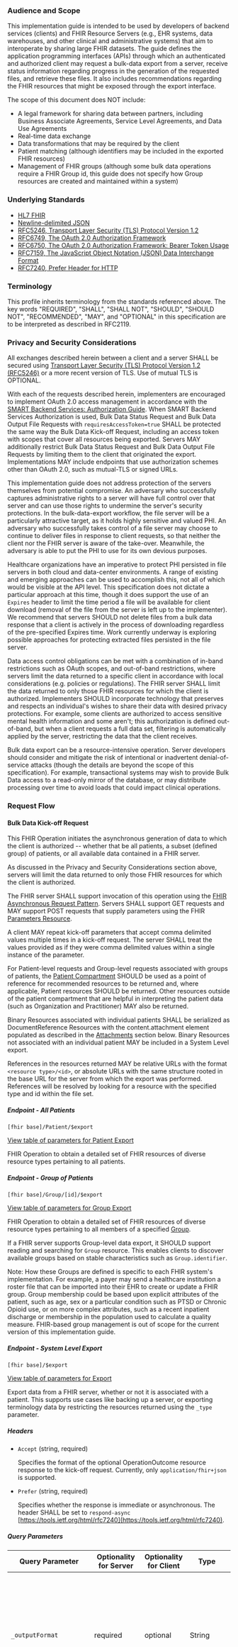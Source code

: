 ### Audience and Scope

This implementation guide is intended to be used by developers of backend services (clients) and FHIR Resource Servers (e.g., EHR systems, data warehouses, and other clinical and administrative systems) that aim to interoperate by sharing large FHIR datasets.  The guide defines the application programming interfaces (APIs) through which an authenticated and authorized client may request a bulk-data export from a server, receive status information regarding progress in the generation of the requested files, and retrieve these files.  It also includes recommendations regarding the FHIR resources that might be exposed through the export interface.  

The scope of this document does NOT include:

* A legal framework for sharing data between partners, including Business Associate Agreements, Service Level Agreements, and Data Use Agreements
* Real-time data exchange
* Data transformations that may be required by the client
* Patient matching (although identifiers may be included in the exported FHIR resources)
* Management of FHIR groups (although some bulk data operations require a FHIR Group id, this guide does not specify how Group resources are created and maintained within a system)

### Underlying Standards

* [HL7 FHIR](https://www.hl7.org/fhir/)
* [Newline-delimited JSON](http://ndjson.org)
* [RFC5246, Transport Layer Security (TLS) Protocol Version 1.2](https://tools.ietf.org/html/rfc5246)
* [RFC6749, The OAuth 2.0 Authorization Framework](https://tools.ietf.org/html/rfc6749)
* [RFC6750, The OAuth 2.0 Authorization Framework: Bearer Token Usage](https://tools.ietf.org/html/rfc6750)
* [RFC7159, The JavaScript Object Notation (JSON) Data Interchange Format](https://tools.ietf.org/html/rfc7159)
* [RFC7240, Prefer Header for HTTP](https://tools.ietf.org/html/rfc7240)

### Terminology

This profile inherits terminology from the standards referenced above.
The key words "REQUIRED", "SHALL", "SHALL NOT", "SHOULD", "SHOULD NOT", "RECOMMENDED", "MAY", and "OPTIONAL" in this specification are to be interpreted as described in RFC2119.

### Privacy and Security Considerations

All exchanges described herein between a client and a server SHALL be secured using [Transport Layer Security (TLS) Protocol Version 1.2 (RFC5246)](https://tools.ietf.org/html/rfc5246) or a more recent version of TLS.  Use of mutual TLS is OPTIONAL.  

With each of the requests described herein, implementers are encouraged to implement OAuth 2.0 access management in accordance with the [SMART Backend Services: Authorization Guide](authorization.html). When SMART Backend Services Authorization is used, Bulk Data Status Request and Bulk Data Output File Requests with `requiresAccessToken=true` SHALL be protected the same way the Bulk Data Kick-off Request, including an access token with scopes that cover all resources being exported. Servers MAY additionally restrict Bulk Data Status Request and Bulk Data Output File Requests by limiting them to the client that originated the export. Implementations MAY include endpoints that use authorization schemes other than OAuth 2.0, such as mutual-TLS or signed URLs.     

This implementation guide does not address protection of the servers themselves from potential compromise.  An adversary who successfully captures administrative rights to a server will have full control over that server and can use those rights to undermine the server's security protections. In the bulk-data-export workflow, the file server will be a particularly attractive target, as it holds highly sensitive and valued PHI.  An adversary who successfully takes control of a file server may choose to continue to deliver files in response to client requests, so that neither the client nor the FHIR server is aware of the take-over. Meanwhile, the adversary is able to put the PHI to use for its own devious purposes.   

Healthcare organizations have an imperative to protect PHI persisted in file servers in both cloud and data-center environments. A range of existing and emerging approaches can be used to accomplish this, not all of which would be visible at the API level. This specification does not dictate a particular approach at this time, though it does support the use of an `Expires` header to limit the time period a file will be available for client download (removal of the file from the server is left up to the implementer). We recommend that servers SHOULD not delete files from a bulk data response that a client is actively in the process of downloading regardless of the pre-specified Expires time. Work currently underway is exploring possible approaches for protecting extracted files persisted in the file server.

Data access control obligations can be met with a combination of in-band restrictions such as OAuth scopes, and out-of-band restrictions, where servers limit the data returned to a specific client in accordance with local considerations (e.g.  policies or regulations). The FHIR server SHALL limit the data returned to only those FHIR resources for which the client is authorized. Implementers SHOULD incorporate technology that preserves and respects an individual's wishes to share their data with desired privacy protections. For example, some clients are authorized to access sensitive mental health information and some aren't; this authorization is defined out-of-band, but when a client requests a full data set, filtering is automatically applied by the server, restricting the data that the client receives.

Bulk data export can be a resource-intensive operation. Server developers should consider and mitigate the risk of intentional or inadvertent denial-of-service attacks (though the details are beyond the scope of this specification). For example, transactional systems may wish to provide Bulk Data access to a read-only mirror of the database, or may distribute processing over time to avoid loads that could impact clinical operations.

### Request Flow

#### Bulk Data Kick-off Request

This FHIR Operation initiates the asynchronous generation of data to which the client is authorized -- whether that be all patients, a subset (defined group) of patients, or all available data contained in a FHIR server.

As discussed in the Privacy and Security Considerations section above, servers will limit the data returned to only those FHIR resources for which the client is authorized.

The FHIR server SHALL support invocation of this operation using the [FHIR Asynchronous Request Pattern](http://hl7.org/fhir/async.html). Servers SHALL support GET requests and MAY support POST requests that supply parameters using the FHIR [Parameters Resource](https://www.hl7.org/fhir/parameters.html).

A client MAY repeat kick-off parameters that accept comma delimited values multiple times in a kick-off request. The server SHALL treat the values provided as if they were comma delimited values within a single instance of the parameter.

For Patient-level requests and Group-level requests associated with groups of patients, the [Patient Compartment](https://www.hl7.org/fhir/compartmentdefinition-patient.html) SHOULD be used as a point of reference for recommended resources to be returned and, where applicable, Patient resources SHOULD be returned. Other resources outside of the patient compartment that are helpful in interpreting the patient data (such as Organization and Practitioner) MAY also be returned.

Binary Resources associated with individual patients SHALL be serialized as DocumentReference Resources with the content.attachment element populated as described in the [Attachments](#attachments) section below. Binary Resources not associated with an individual patient MAY be included in a System Level export.

References in the resources returned MAY be relative URLs with the format <code>&lt;resource type&gt;/&lt;id&gt;</code>, or absolute URLs with the same structure rooted in the base URL for the server from which the export was performed. References will be resolved by looking for a resource with the specified type and id within the file set.

##### Endpoint - All Patients

`[fhir base]/Patient/$export`

[View table of parameters for Patient Export](OperationDefinition-patient-export.html)

FHIR Operation to obtain a detailed set of FHIR resources of diverse resource types pertaining to all patients.

##### Endpoint - Group of Patients

`[fhir base]/Group/[id]/$export`

[View table of parameters for Group Export](OperationDefinition-group-export.html)

FHIR Operation to obtain a detailed set of FHIR resources of diverse resource types pertaining to all members of a specified [Group](https://www.hl7.org/fhir/group.html).

If a FHIR server supports Group-level data export, it SHOULD support reading and searching for `Group` resource. This enables clients to discover available groups based on stable characteristics such as `Group.identifier`.

Note: How these Groups are defined is specific to each FHIR system's implementation. For example, a payer may send a healthcare institution a roster file that can be imported into their EHR to create or update a FHIR group. Group membership could be based upon explicit attributes of the patient, such as age, sex or a particular condition such as PTSD or Chronic Opioid use, or on more complex attributes, such as a recent inpatient discharge or membership in the population used to calculate a quality measure. FHIR-based group management is out of scope for the current version of this implementation guide.

##### Endpoint - System Level Export

`[fhir base]/$export`

[View table of parameters for Export](OperationDefinition-export.html)

Export data from a FHIR server, whether or not it is associated with a patient. This supports use cases like backing up a server, or exporting terminology data by restricting the resources returned using the ```_type``` parameter.

##### Headers

- ```Accept``` (string, required)

  Specifies the format of the optional OperationOutcome resource response to the kick-off request. Currently, only ```application/fhir+json``` is supported.

- ```Prefer``` (string, required)

  Specifies whether the response is immediate or asynchronous. The header SHALL be set to ```respond-async``` [https://tools.ietf.org/html/rfc7240](https://tools.ietf.org/html/rfc7240).

##### Query Parameters

<table class="table">
  <thead>
    <th>Query Parameter</th>
    <th>Optionality for Server</th>
    <th>Optionality for Client</th>
    <th>Type</th>
    <th>Description</th>
  </thead>
  <tbody>
    <tr>
      <td><code>_outputFormat</code></td>
      <td><span class="label label-info">required</span></td>
      <td><span class="label label-info">optional</span></td>
      <td>String</td>
      <td>The format for the requested bulk data files to be generated as per <a href="http://hl7.org/fhir/async.html">FHIR Asynchronous Request Pattern</a>. Defaults to <code>application/fhir+ndjson</code>. Servers SHALL support <a href="http://ndjson.org">Newline Delimited JSON</a>, but MAY choose to support additional output formats. Servers SHALL accept the full content type of <code>application/fhir+ndjson</code> as well as the abbreviated representations <code>application/ndjson</code> and <code>ndjson</code>.</td>
    </tr>
    <tr>
      <td><code>_since</code></td>
      <td><span class="label label-info">required</span></td>
      <td><span class="label label-info">optional</span></td>
      <td>FHIR instant</td>
      <td>Resources will be included in the response if their state has changed after the supplied time (e.g.  if <code>Resource.meta.lastUpdated</code> is later than the supplied <code>_since</code> time). In the case of a Group level export, servers MAY return additional resources modified prior to the supplied time if the resources belong to the patient compartment of a patient added to the Group after the supplied time (this behavior should be clearly documented  by the server). For Patient- and Group-level requests, servers MAY return resources that are referenced by the resources being returned regardless of when the referenced resources were last updated.</td>
    </tr>
    <tr>
      <td><code>_type</code></td>
      <td><span class="label label-info">optional</span></td>
      <td><span class="label label-info">optional</span></td>
      <td>string of comma-delimited FHIR resource types</td>
      <td>The response SHALL be filtered to only include resources of the specified resource types(s).<br /><br />
      If this parameter is omitted, the server SHALL return all supported resources within the scope of the client authorization, though implementations MAY limit the resources returned to specific subsets of FHIR, such as those defined in the <a href="http://www.fhir.org/guides/argonaut/r2/">Argonaut Implementation Guide</a>. For Patient- and Group-level requests, the <a href='https://www.hl7.org/fhir/compartmentdefinition-patient.html'>Patient Compartment</a> SHOULD be used as a point of reference for recommended resources to be returned. However, other resources outside of the Patient Compartment that are referenced by the resources being returned and would be helpful in interpreting the patient data MAY also be returned (such as Organization and Practitioner). When this behavior is supported, servers SHOULD document this support (for example, as narrative text, or by including a <a href="https://www.hl7.org/fhir/graphdefinition.html">GraphDefinition Resource</a>).<br /><br />
      Servers unable to support <code>_type</code> SHOULD return an error and OperationOutcome resource so clients can re-submit a request omitting the <code>_type</code> parameter. If the client explicitly asks for export of resources that the bulk data server doesn't support, or asks for only resource types that are outside the Patient Compartment, the server SHOULD return details via an OperationOutcome resource in an error response to the request. When a <code>Prefer: handling=lenient</code> header is included in the request, the server MAY process the request instead of returning an error.<br /><br />
      For example <code>_type=Observation</code> could be used to filter a given export response to return only Observation resources.</td>
    </tr>
    <tr>
      <td><code>_elements</code></td>
      <td><span class="label label-info">optional, experimental</span></td>
      <td><span class="label label-info">optional</span></td>
      <td>string of comma-delimited FHIR Elements</td>
      <td>When provided, the server SHOULD omit unlisted, non-mandatory elements from the resources returned. Elements should be of the form <code>[resource type].[element name]</code> (eg. <code>Patient.id</code>) or <code>[element name]</code> (eg. <code>id</code>) and only root elements in a resource are permitted. If the resource type is omitted, the element should be returned for all resources in the response where it is applicable.<br /><br />
      Servers are not obliged to return just the requested elements. Servers SHOULD always return mandatory elements whether they are requested or not. Servers SHOULD mark the resources with the tag SUBSETTED to ensure that the incomplete resource is not actually used to overwrite a complete resource.<br/><br/>
      Servers unable to support <code>_elements</code> SHOULD return an error and OperationOutcome resource so clients can re-submit a request omitting the <code>_elements</code> parameter. When a <code>Prefer: handling=lenient</code> header is included in the request, the server MAY process the request instead of returning an error.
      </td>
    </tr>
    <tr>
      <td><code>patient</code><br/>(POST requests only)</td>
      <td><span class="label label-info">optional</span></td>
      <td><span class="label label-info">optional</span></td>
      <td>FHIR Reference</td>
      <td>Not applicable to system level export requests. When provided, the server SHALL NOT return resources in the patient compartments belonging to patients outside of this list. If a client requests patients who are not present on the server (or in the case of a group level export, who are not members of the group), the server SHOULD return details via an OperationOutcome resource in an error response to the request.<br /><br />
      Servers unable to support <code>patient</code> SHOULD return an error and OperationOutcome resource so clients can re-submit a request omitting the <code>patient</code> parameter. When a <code>Prefer: handling=lenient</code> header is included in the request, the server MAY process the request instead of returning an error.
      </td>
    </tr>
    <tr>
      <td><code>includeAssociatedData</code><br/></td>
      <td><span class="label label-info">optional, experimental</span></td>
      <td><span class="label label-info">optional</span></td>
      <td>string of comma delimited values</td>
      <td>When provided, servers with support for the parameter and requested values SHALL return or omit a pre-defined set of FHIR resources associated with the request.<br /><br />
      Servers unable to support the requested <code>includeAssociatedData</code> values SHOULD return an error and OperationOutcome resource so clients can re-submit a request that omits those values (for example, if a server does not retain provenance data). When a <code>Prefer: handling=lenient</code> header is included in the request, the server MAY process the request instead of returning an error.<br /><br />
      Clients MAY include one or more of the following values. If multiple conflicting values are included, the server SHALL apply the least restrictive value (value that will return the largest dataset).
      <ul>
        <li><code>LatestProvenanceResources</code>: Export will include the most recent Provenance resources associated with each of the non-provenance resources being returned. Other Provenance resources will not be returned.</li>
        <li><code>RelevantProvenanceResources</code>: Export will include all Provenance resources associated with each of the non-provenance resources being returned.</li>
        <li><code>_[custom value]</code>: Servers MAY define and support custom values that are prefixed with an underscore (eg. <code>_myCustomPreset</code>).</li>
      </ul>
      </td>
    </tr>
    <tr>
      <td><code>_typeFilter</code><br/></td>
      <td><span class="label label-info">optional, experimental</span></td>
      <td><span class="label label-info">optional</span></td>
      <td>string of comma delimited FHIR REST queries</td>
      <td>When provided, servers with support for the parameter and requested search queries SHALL filter the data in the response to only include resources that meet the specified criteria. FHIR search response parameters such as `_include` and `_sort` SHALL NOT be used. <a href="#_typefilter-experimental-query-parameter">See details below</a>.<br /><br />
      Servers unable to support the requested <code>_typeFilter</code> queries SHOULD return an error and OperationOutcome resource so clients can re-submit a request that omits those queries. When a <code>Prefer: handling=lenient</code> header is included in the request, the server MAY process the request instead of returning an error.
      </td>
    </tr>
  </tbody>
</table>

  *Note*: Implementations MAY limit the resources returned to specific subsets of FHIR, such as those defined in the [Argonaut Implementation Guide](http://www.fhir.org/guides/argonaut/r2/). If the client explicitly asks for export of resources that the bulk data server doesn't support, the server SHOULD return details via an OperationOutcome resource in an error response to the request.

  If an <code>includeAssociatedValue</code> value relevant to provenance is not specified, or if this parameter is not supported by a server, the server SHALL include all available Provenance resources whose `Provenance.target` is a resource in the Patient compartment in a patient level export request, and all available Provenance resources in a system level export request unless a specific resource set is specified using the <code>_type</code> parameter and this set does not include Provenance.

##### Group Membership Request Pattern

To obtain an new and updated resources for patients in a group, as well as all data for patients who have joined the group since a prior query, a client can use following pattern:

- Initial Query (eg. on 1/1/2020):

  - Client submits a group export request:

    `[baseurl]/Group/[id]/$export`

  - Client retrieves response data
  - Client retains a list of the patient ids returned
  - Client retains the transactionTime value from the response

- Subsequent Queries (eg. on 2/1/2020):
  - Client submits a group export request to obtain a patient list:

    `[baseurl]/Group/[id]/$export?_type=Patient&_elements=id`

  - Client retains a list of patient ids returned
  - Client compares response to patient ids from first query request and identifies new patient ids
  - Client submits a group export request via POST for patients who are new members of the group: 

    ```
    POST [baseurl]/Group/[id]/$export
    
    {"resourceType" : "Parameters",
      "parameter" : [{
        "name" : "patient",
        "valueReference" : {reference: "Patient/123"}
      },{
        "name" : "patient",
        "valueReference" : {reference: "Patient/456"}
      ...
      }]
    }
    ```
    
  - Client submits a group export request for updated group data: 

    `[baseurl]/Group/[id]/$export?_since=[initial transaction time]`
    
    Note that data returned from this request may overlap with that returned from the prior step.

  - Client retains the transactionTime value from the response.

##### `_typeFilter` Experimental Query Parameter

As a community, we've identified use cases for finer-grained, client-specified filtering. For example, some clients may want to retrieve only active prescriptions rather than historical prescriptions, or only laboratory observations rather than all observations. 

To request finer-grained filtering, a client MAY supply a `_typeFilter` parameter alongside the `_type` parameter. The value of the `_typeFilter` parameter is a comma-separated list of FHIR REST API queries that restrict the results of the export. FHIR search response parameters such as `_include` and `_sort` SHALL NOT be used. Understanding `_typeFilter` is OPTIONAL for FHIR servers; clients SHOULD be robust to servers that ignore `_typeFilter`. A client MAY repeat the `_typeFilter` parameter multiple times in a kick-off request. When repeated, the server SHALL treat the repeated values as if they were comma delimited values within a single `_typeFilter` parameter.

*Note for client developers*: Because both `_typeFilter` and `_since` can restrict the results returned, the interaction of these parameters may be surprising. Think carefully through the implications when constructing a query with both of these parameters. 

##### Example Request

The following is an export request for `MedicationRequest` resources and `Condition` resources, where the client would further like to restrict `MedicationRequests` to requests that are `active`, or else `completed` after July 1, 2018. This can be accomplished with two subqueries joined together with a comma for a logical "or":

* `MedicationRequest?status=active`
* `MedicationRequest?status=completed&date=gt2018-07-01T00:00:00Z`

To create a `_typeFilter` parameter, a client should URL encode these two subqueries and join them with `,`.
Newlines and spaces have been added for clarity, and would not be included in a real request:

```
$export?
  _type=
    MedicationRequest,
    Condition&
  _typeFilter=
    MedicationRequest%3Fstatus%3Dactive,
    MedicationRequest%3Fstatus%3Dcompleted%26date%3Dgt2018-07-01T00%3A00%3A00Z
```

Note: The `Condition` resource is included in `_type` but omitted from `_typeFilter` because the client intends to request all `Condition` resources without any filters.

##### Response - Success

- HTTP Status Code of ```202 Accepted```
- ```Content-Location``` header with the absolute URL of an endpoint for subsequent status requests (polling location)
- Optionally, a FHIR OperationOutcome resource in the body

##### Response - Error (e.g., unsupported search parameter)

- HTTP Status Code of ```4XX``` or ```5XX```
- The body SHALL be a FHIR OperationOutcome resource in JSON format

If a server wants to prevent a client from beginning a new export before an in-progress export is completed, it SHOULD respond with a `429 Too Many Requests` status and a Retry-After header, following the rate-limiting advice for "Bulk Data Status Request" below.

---
#### Bulk Data Delete Request

After a bulk data request has been started, a client MAY send a DELETE request to the URL provided in the ```Content-Location``` header to cancel the request.  If the request has been completed, a server MAY use the request as a signal that a client is done retrieving files and that it is safe for the sever to remove those from storage. Following the delete request, when subsequent requests are made to the polling location, the server SHALL return a 404 error and an associated FHIR OperationOutcome in JSON format.

##### Endpoint

`DELETE [polling content location]`

##### Response - Success

- HTTP Status Code of ```202 Accepted```
- Optionally a FHIR OperationOutcome resource in the body

##### Response - Error Status

- HTTP status code of ```4XX``` or ```5XX```
- The body SHALL be a FHIR OperationOutcome resource in JSON format

---
#### Bulk Data Status Request

After a bulk data request has been started, the client MAY poll the status URL provided in the ```Content-Location``` header.  

Clients SHOULD follow an [exponential backoff](https://en.wikipedia.org/wiki/Exponential_backoff) approach when polling for status. Servers SHOULD supply a [Retry-After header](https://developer.mozilla.org/en-US/docs/Web/HTTP/Headers/Retry-After) with a http date or a delay time in seconds. When provided, clients SHOULD use this information to inform the timing of future polling requests. Servers SHOULD keep an accounting of status queries received from a given client, and if a client is polling too frequently, the server SHOULD respond with a `429 Too Many Requests` status code in addition to a Retry-After header, and optionally a FHIR OperationOutcome resource with further explanation.  If excessively frequent status queries persist, the server MAY return a `429 Too Many Requests` status code and terminate the session. Other standard HTTP `4XX` as well as `5XX` status codes may be used to identify errors as mentioned.

When requesting status, the client SHOULD use an ```Accept``` header indicating a content type of  ```application/json```. In the case that errors prevent the export from completing, the server SHOULD respond with a FHIR OperationOutcome resource in JSON format.

##### Endpoint

`GET [polling content location]`

**Responses**

<table class="table">
  <thead>
    <th>Response Type</th>
    <th>Description</th>
    <th>Example Response Headers + Body</th>
  </thead>
  <tbody>
    <tr>
      <td><a href="#response---in-progress-status">In-Progress</a></td>
      <td>Returned by the server while it is processing the $export request.</td>
      <td><pre><code>Status: 202 Accepted
X-Progress: “50% complete”
Retry-After: 120</code></pre></td>
    </tr>
    <tr>
      <td><a href="#response---error-status-1">Error</a></td>
      <td>Returned by the server if the export operation fails.</td>
      <td><pre><code>Status: 500 Internal Server Error
Content-Type: application/json

{
&nbsp;"resourceType": "OperationOutcome",
&nbsp;"id": "1",
&nbsp;"issue": [
&nbsp;&nbsp;{
&nbsp;&nbsp;&nbsp;"severity": "error",
&nbsp;&nbsp;&nbsp;"code": "processing",
&nbsp;&nbsp;&nbsp;"details": {
&nbsp;&nbsp;&nbsp;&nbsp;"text": "An internal timeout has occurred"
&nbsp;&nbsp;&nbsp;}
&nbsp;&nbsp;}
&nbsp;]
}</code></pre></td>
    </tr>
    <tr>
      <td><a href="#response---complete-status">Complete</a></td>
      <td>Returned by the server when the export operation has completed.</td>
      <td><pre><code>Status: 200 OK
Expires: Mon, 22 Jul 2019 23:59:59 GMT
Content-Type: application/json

{
&nbsp;"transactionTime": "2021-01-01T00:00:00Z",
&nbsp;"request" : "https://example.com/fhir/Patient/$export?_type=Patient,Observation",
&nbsp;"requiresAccessToken" : true,
&nbsp;"output" : [{
&nbsp;&nbsp;"type" : "Patient",
&nbsp;&nbsp;"url" : "https://example.com/output/patient_file_1.ndjson"
&nbsp;},{
&nbsp;&nbsp;"type" : "Patient",
&nbsp;&nbsp;"url" : "https://example.com/output/patient_file_2.ndjson"
&nbsp;},{
&nbsp;&nbsp;"type" : "Observation",
&nbsp;&nbsp;"url" : "https://example.com/output/observation_file_1.ndjson"
&nbsp;}],
&nbsp;"deleted" : [{
&nbsp;&nbsp;"type" : "Bundle",
&nbsp;&nbsp;"url" : "https://example.com/output/del_file_1.ndjson"
&nbsp;}],
&nbsp;"error" : [{
&nbsp;&nbsp;"type" : "OperationOutcome",
&nbsp;&nbsp;"url" : "https://example.com/output/err_file_1.ndjson"
&nbsp;}],
&nbsp;"extension":{"https://example.com/extra-property": true}
}</code></pre></td>
    </tr>
  </tbody>
</table>


##### Response - In-Progress Status

- HTTP Status Code of ```202 Accepted```
- Optionally, the server MAY return an ```X-Progress``` header with a text description of the status of the request that's less than 100 characters. The format of this description is at the server's discretion and may be a percentage complete value, or a more general status such as "in progress". The client MAY parse the description, display it to the user, or log it.

##### Response - Error Status

- HTTP status code of ```4XX``` or ```5XX```
- `Content-Type` header of `application/fhir+json` when body is a FHIR `OperationOutcome` resource
- The body of the response SHOULD be a FHIR `OperationOutcome` resource in JSON format. If this is not possible (for example, the infrastructure layer returning the error is not FHIR aware), the server MAY return an error message in another format and include a corresponding value for the `Content-Type` header.

In the case of a polling failure that does not indicate failure of the export job, a server SHOULD use a [transient code](https://www.hl7.org/fhir/codesystem-issue-type.html#issue-type-transient) from the [IssueType valueset](https://www.hl7.org/fhir/codesystem-issue-type.html) when populating the OperationOutcome ```issue.code``` to indicate to the client that it should retry the request at a later time.

*Note*: Even if some of the requested resources cannot successfully be exported, the overall export operation MAY still succeed. In this case, the `Response.error` array of the completion response body SHALL be populated with one or more files in ndjson format containing FHIR `OperationOutcome` resources to indicate what went wrong (see below). In the case of a partial success, the server SHALL use a 200 status code instead of 4XX or 5XX. The choice of when to determine that an export job has failed in its entirety (error status) vs returning a partial success (complete status) is left up to the implementer.

##### Response - Complete Status

- HTTP status of ```200 OK```
- ```Content-Type``` header of ```application/json```
- The server MAY return an ```Expires``` header indicating when the files listed will no longer be available for access.
- A body containing a JSON object providing metadata, and links to the generated bulk data files.  The files SHALL be accessible to the client at the URLs advertised. These URLs MAY be served by file servers other than a FHIR-specific server.

Required Fields:

<table class="table">
  <thead>
    <th>Field</th>
    <th>Optionality</th>
    <th>Type</th>
    <th>Description</th>
  </thead>
  <tbody>
    <tr>
      <td><code>transactionTime</code></td>
      <td><span class="label label-success">required</span></td>
      <td>FHIR instant</td>
      <td>Indicates the server's time when the query is run. The response SHOULD NOT include any resources modified after this instant, and SHALL include any matching resources modified up to and including this instant.
      <br/>
      <br/>
      Note: To properly meet these constraints, a FHIR Server might need to wait for any pending transactions to resolve in its database before starting the export process.
      </td>
    </tr>
    <tr>
      <td><code>request</code></td>
      <td><span class="label label-success">required</span></td>
      <td>String</td>
      <td>The full URL of the original bulk data kick-off request. In the case of a POST request, this URL will not include the request parameters. Note: this field may be removed in a future version of this IG.</td>
    </tr>
    <tr>
      <td><code>requiresAccessToken</code></td>
      <td><span class="label label-success">required</span></td>
      <td>Boolean</td>
      <td>Indicates whether downloading the generated files requires a bearer access token
      <br/>
      <br/>
      Value SHALL be <code>true</code> if both the file server and the FHIR API server control access using OAuth 2.0 bearer tokens. Value MAY be <code>false</code> for file servers that use access-control schemes other than OAuth 2.0, such as downloads from Amazon S3 bucket URLs or verifiable file servers within an organization's firewall.
      </td>
    </tr>
    <tr>
      <td><code>output</code></td>
      <td><span class="label label-success">required</span></td>
      <td>Array</td>
      <td>An array of file items with one entry for each generated file. If no resources are returned from the kick-off request, the server SHOULD return an empty array.
      <br/>
      <br/>
        Each file item SHALL contain the following fields:
        <br/>
        <br/>
          - <code>type</code> - the FHIR resource type that is contained in the file.
          <br/>
          <br/>
            Each file SHALL contain resources of only one type, but a server MAY create more than one file for each resource type returned. The number of resources contained in a file MAY vary between servers. If no data are found for a resource, the server SHOULD NOT return an output item for that resource in the response. These rules apply only to top-level resources within the response; as always in FHIR, any resource MAY have a "contained" array that includes referenced resources of other types.
            <br/>
            <br/>
          - <code>url</code> - the path to the file. The format of the file SHOULD reflect that requested in the <code>_outputFormat</code> parameter of the initial kick-off request.
          <br/>
          <br/>
        Each file item MAY optionally contain the following field:
        <br/>
        <br/>
          - <code>count</code> - the number of resources in the file, represented as a JSON number.
      </td>
    </tr>
    <tr>
      <td><code>deleted</code></td>
      <td><span class="label label-success">optional</span></td>
      <td>Array</td>
      <td>An array of deleted file items following the same structure as the <code>output</code> array.
      <br/>
      <br/>
        When a <code>_since</code> timestamp is supplied in the export request, this array SHALL be populated with output files containing FHIR Transaction Bundles that indicate which FHIR resources would have been returned, but have been deleted subsequent to that date. If no resources have been deleted or the <code>_since</code> parameter was not supplied, the server MAY omit this key or MAY return an empty array.
      <br/>
      <br/>
        Each line in the output file SHALL contain a FHIR Bundle with a type of <code>transaction</code> which SHALL contain one or more entry items that reflect a deleted resource. In each entry, the <code>request.url</code> and <code>request.method</code> elements SHALL be populated. The <code>request.method</code> element SHALL be set to <code>DELETE</code>.
      <br/>
      <br/>
        Example deleted resource bundle (represents one line in output file):
      <pre><code>{
&nbsp;"resourceType": "Bundle",
&nbsp;"id": "bundle-transaction",
&nbsp;"meta": {"lastUpdated: "2020-04-27T02:56:00Z},
&nbsp;"type": "transaction",
&nbsp;"entry":[{
&nbsp;&nbsp;"request": {"method": "DELETE", "url": "Patient/123"}
&nbsp;&nbsp;...
&nbsp;}]
}</code></pre>
      </td>
    </tr>
    <tr>
      <td><code>error</code></td>
      <td><span class="label label-success">required</span></td>
      <td>Array</td>
      <td>Array of message file items following the same structure as the <code>output</code> array.
      <br/>
      <br/>
        Error, warning, and information messages related to the export should be included here (not in output). If there are no relevant messages, the server SHOULD return an empty array. Only the <code>OperationOutcome</code> resource type is currently supported, so a server SHALL generate files in the same format as bulk data output files that contain <code>OperationOutcome</code> resources.<br/><br/>
        If the request contained invalid or unsupported parameters along with a <code>Prefer: handling=lenient</code> header and the server processed the request, the server SHOULD include an OperationOutcome resource for each of these parameters.
        <br/><br/>Note: this field may be renamed in a future version of this IG to reflect the inclusion of <code>OperationOutcome</code> resources with severity levels other than error.
      </td>
    </tr>
    <tr>
      <td><code>extension</code></td>
      <td><span class="label label-info">optional</span></td>
      <td>JSON Object</td>
      <td>To support extensions, this implementation guide reserves the name <code>extension</code> and will never define a field with that name, allowing server implementations to use it to provide custom behavior and information. For example, a server may choose to provide a custom extension that contains a decryption key for encrypted ndjson files. The value of an extension element SHALL be a pre-coordinated JSON object.
      <br/>
      <br/>
      Note: In addition to extensions being supported on the root object level, extensions may also be included within the fields above (e.g., in the 'output' object).
      </td>
    </tr>
  </tbody>
</table>

Example response body:

```json
  {
    "transactionTime": "2021-01-01T00:00:00Z",
    "request" : "https://example.com/fhir/Patient/$export?_type=Patient,Observation",
    "requiresAccessToken" : true,
    "output" : [{
      "type" : "Patient",
      "url" : "https://example.com/output/patient_file_1.ndjson"
    },{
      "type" : "Patient",
      "url" : "https://example.com/output/patient_file_2.ndjson"
    },{
      "type" : "Observation",
      "url" : "https://example.com/output/observation_file_1.ndjson"
    }],
    "deleted": [{
      "type" : "Bundle",
      "url" : "https://example.com/output/del_file_1.ndjson"      
    }],
    "error" : [{
      "type" : "OperationOutcome",
      "url" : "https://example.com/output/err_file_1.ndjson"
    }],
    "extension":{"https://example.com/extra-property": true}
  }
```

---
#### Output File Request

Using the URLs supplied by the FHIR server in the Complete Status response body, a client MAY download the generated bulk data files (one or more per resource type) within the time period specified in the ```Expires``` header (if present). If the ```requiresAccessToken``` field in the Complete Status body is set to ```true```, the request SHALL include a valid access token.  See the Security Considerations section above.  

The exported data SHALL include only the most recent version of any exported resources unless the client explicitly requests different behavior in a fashion supported by the server (e.g.  via a new query parameter yet to be defined). Inclusion of the .meta information is at the discretion of the server (as it is for all FHIR interactions).

Example NDJSON output file:
```
{"id":"5c41cecf-cf81-434f-9da7-e24e5a99dbc2","name":[{"given":["Brenda"],"family":["Jackson"]}],"gender":"female","birthDate":"1956-10-14T00:00:00.000Z","resourceType":"Patient"}
{"id":"3fabcb98-0995-447d-a03f-314d202b32f4","name":[{"given":["Bram"],"family":["Sandeep"]}],"gender":"male","birthDate":"1994-11-01T00:00:00.000Z","resourceType":"Patient"}
{"id":"945e5c7f-504b-43bd-9562-a2ef82c244b2","name":[{"given":["Sandy"],"family":["Hamlin"]}],"gender":"female","birthDate":"1988-01-24T00:00:00.000Z","resourceType":"Patient"}

```

##### Endpoint

`GET [url from status request output field]`

##### Headers

- ```Accept``` (optional, defaults to ```application/fhir+ndjson```)

Specifies the format of the file being requested.

##### Response - Success

- HTTP status of ```200 OK```
- ```Content-Type``` header that matches the file format being delivered.  For files in ndjson format, SHALL be ```application/fhir+ndjson```
- Body of FHIR resources in newline delimited json - [ndjson](http://ndjson.org/) or other requested format

##### Response - Error

- HTTP Status Code of ```4XX``` or ```5XX```

##### Attachments

If resources in an output file contain elements of the type ```Attachment```, servers SHALL populate the ```Attachment.contentType``` code as well as either the ```data``` element or the ```url``` element. The ```url``` element SHALL be an absolute url that can be de-referenced to the attachment's content.

When the ```url``` element is populated with an absolute URL and the ```requiresAccessToken``` field in the Complete Status body is set to ```true```, the url location must be accessible by a client with a valid access token, and SHALL NOT require the use of additional authentication credentials.  When the ```url``` element is populated and the ```requiresAccessToken``` field in the Complete Status body is set to ```false```, the url location must be accessible by a client without an access token. 

Note that if a server copies files to the bulk data output endpoint or proxies requests to facilitate access from this endpoint, it may need to modify the ```Attachment.url``` element when generating the FHIR bulk data output files.

### Server Capability Documentation

This implementation guide is structured to support a wide variety of bulk data export use cases and server architectures. To provide clarity to developers on which capabilities are implemented in a particular server, server providers should ensure their documentation addresses the topics below. Future versions of this IG may define a computable format for this information as well.

- Does the server restrict responses to a specific "profile" like US Core, USCDI, or Blue Button?
- What approach does the server take to divide datasets into multiple files (eg. single file per the resource type, limit file size to 100MB, limit number of resources per file to 100,000)?
- Are additional supporting resources such as `Practitioner` or `Organization` included in the export and under what circumstances?
- Does the server support system-wide (or all-patients, or Group-level) export? What parameters are supported for each request type? Note that this should also be captured in the server's CapabilityStatement.
- What `outputFormat` values does this server support?
- In the case of a Group level export, does the `_since` parameter return additional resources modified prior to the supplied time if the resources belong to the patient compartment of a patient added to the Group after the supplied time?
- What `includeAssociatedData` values does this server support?